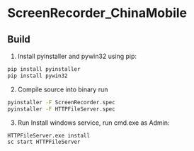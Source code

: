 # ScreenRecorder_ChinaMobile

## Build

1. Install pyinstaller and pywin32
using pip:

```bash
pip install pyinstaller
pip install pywin32
```

2. Compile source into binary
run
```bash
pyinstaller -F ScreenRecorder.spec
pyinstaller -F HTTPFileServer.spec
```

3. Run
Install windows service, run cmd.exe as Admin:
```bash
HTTPFileServer.exe install
sc start HTTPFileServer
```